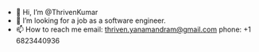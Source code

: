- 👋 Hi, I’m @ThrivenKumar
- 💞️ I’m looking for a job as a software engineer.
- 📫 How to reach me 
      email: thriven.yanamandram@gmail.com
      phone: +1 6823440936
      

